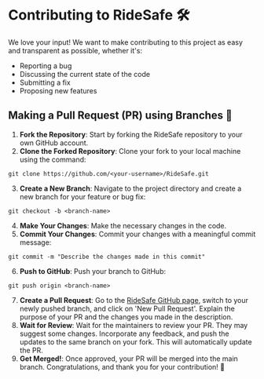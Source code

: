 # Contributing to RideSafe :hammer_and_wrench:
We love your input! We want to make contributing to this project as easy and transparent as possible, whether it's:

- Reporting a bug
- Discussing the current state of the code
- Submitting a fix
- Proposing new features

## Making a Pull Request (PR) using Branches :deciduous_tree:

1. **Fork the Repository**: Start by forking the RideSafe repository to your own GitHub account.
2. **Clone the Forked Repository**: Clone your fork to your local machine using the command:
```shell
git clone https://github.com/<your-username>/RideSafe.git
```
3. **Create a New Branch**: Navigate to the project directory and create a new branch for your feature or bug fix:  
```shell
git checkout -b <branch-name>
```
4. **Make Your Changes**: Make the necessary changes in the code. 
5. **Commit Your Changes**: Commit your changes with a meaningful commit message:  
```shell
git commit -m "Describe the changes made in this commit"
```
6. **Push to GitHub**: Push your branch to GitHub:  
```shell
git push origin <branch-name>
```
7. **Create a Pull Request**: Go to the [RideSafe GitHub page](https://github.com/ACM-VIT/RideSafe), switch to your newly pushed branch, and click on 'New Pull Request'. Explain the purpose of your PR and the changes you made in the description.
8. **Wait for Review**: Wait for the maintainers to review your PR. They may suggest some changes. Incorporate any feedback, and push the updates to the same branch on your fork. This will automatically update the PR.
9. **Get Merged!**: Once approved, your PR will be merged into the main branch. Congratulations, and thank you for your contribution! :tada:
